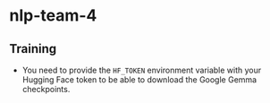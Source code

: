 # nlp-team-4

## Training
- You need to provide the `HF_TOKEN` environment variable with your Hugging Face token to be able to download the Google Gemma checkpoints.